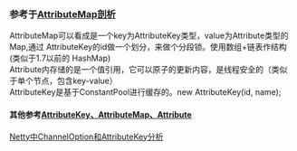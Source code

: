 ### 参考于[AttributeMap剖析](https://zhuanlan.zhihu.com/p/89933318)
AttributeMap可以看成是一个key为AttributeKey类型，value为Attribute类型的Map,通过 AttributeKey的id做一个划分，来做个分段锁。使用数组+链表作结构(类似于1.7以前的 HashMap)    
Attribute内存储的是一个值引用，它可以原子的更新内容，是线程安全的（类似于单个节点，包含key-value）  
AttributeKey是基于ConstantPool进行缓存的。new AttributeKey<Object>(id, name);  
#### 其他参考[AttributeKey、AttributeMap、Attribute](https://www.jianshu.com/p/e7d9a2e8c0ac)  
[Netty中ChannelOption和AttributeKey分析](https://blog.csdn.net/summerZBH123/article/details/80035126)
